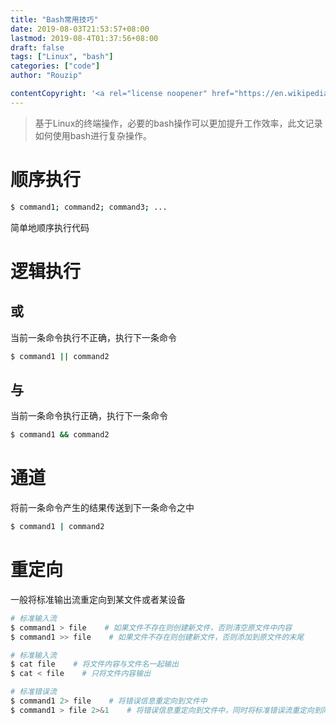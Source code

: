 ```yaml
---
title: "Bash常用技巧"
date: 2019-08-03T21:53:57+08:00
lastmod: 2019-08-4T01:37:56+08:00
draft: false
tags: ["Linux", "bash"]
categories: ["code"]
author: "Rouzip"

contentCopyright: '<a rel="license noopener" href="https://en.wikipedia.org/wiki/Wikipedia:Text_of_Creative_Commons_Attribution-ShareAlike_3.0_Unported_License" target="_blank">Creative Commons Attribution-ShareAlike License</a>'
---
```


> 基于Linux的终端操作，必要的bash操作可以更加提升工作效率，此文记录如何使用bash进行复杂操作。

# 顺序执行

```bash
$ command1; command2; command3; ...
```

简单地顺序执行代码

# 逻辑执行

## 或

当前一条命令执行不正确，执行下一条命令

```bash
$ command1 || command2
```

## 与

当前一条命令执行正确，执行下一条命令

```bash
$ command1 && command2
```

# 通道

将前一条命令产生的结果传送到下一条命令之中

```bash
$ command1 | command2
```

# 重定向

一般将标准输出流重定向到某文件或者某设备

```bash
# 标准输入流
$ command1 > file    # 如果文件不存在则创建新文件，否则清空原文件中内容
$ command1 >> file    # 如果文件不存在则创建新文件，否则添加到原文件的末尾

# 标准输入流
$ cat file    # 将文件内容与文件名一起输出
$ cat < file    # 只将文件内容输出

# 标准错误流
$ command1 2> file    # 将错误信息重定向到文件中
$ command1 > file 2>&1    # 将错误信息重定向到文件中，同时将标准错误流重定向到同一文件
```


